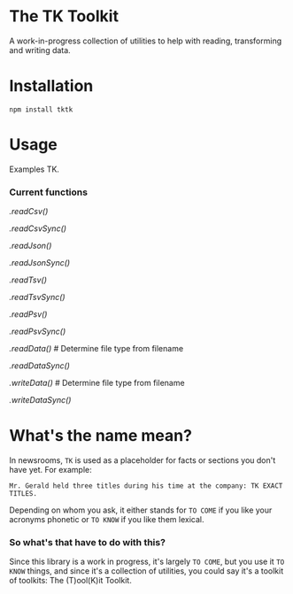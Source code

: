 The TK Toolkit
==============

A work-in-progress collection of utilities to help with reading, transforming and writing data. 

# Installation

````
npm install tktk
````

# Usage

Examples TK.

### Current functions

_.readCsv()_

_.readCsvSync()_

_.readJson()_

_.readJsonSync()_

_.readTsv()_

_.readTsvSync()_

_.readPsv()_

_.readPsvSync()_

_.readData()_ # Determine file type from filename

_.readDataSync()_

_.writeData()_ # Determine file type from filename

_.writeDataSync()_

# What's the name mean?

In newsrooms, `TK` is used as a placeholder for facts or sections you don't have yet. For example:

````
Mr. Gerald held three titles during his time at the company: TK EXACT TITLES.
````

Depending on whom you ask, it either stands for `TO COME` if you like your acronyms phonetic or `TO KNOW` if you like them lexical.

### So what's that have to do with this?

Since this library is a work in progress, it's largely `TO COME`, but you use it `TO KNOW` things, and since it's a collection of utilities, you could say it's a toolkit of toolkits: The (T)ool(K)it Toolkit.
